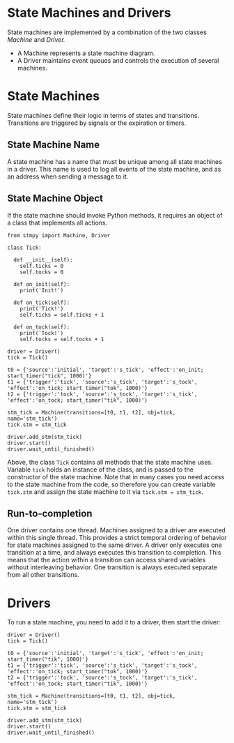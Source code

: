 # State Machines and Drivers

State machines are implemented by a combination of the two classes *Machine* and *Driver.*

* A Machine represents a state machine diagram.
* A Driver maintains event queues and controls the execution of several machines.


# State Machines

State machines define their logic in terms of states and transitions.
Transitions are triggered by signals or the expiration or timers.

## State Machine Name

A state machine has a name that must be unique among all state machines in a driver. 
This name is used to log all events of the state machine, and as an address when sending a message to it.

## State Machine Object

If the state machine should invoke Python methods, it requires an object of a class that implements all actions.

    from stmpy import Machine, Driver

    class Tick:

      def __init__(self):
        self.ticks = 0
        self.tocks = 0

      def on_init(self):
        print('Init!')

      def on_tick(self):
        print('Tick!')
        self.ticks = self.ticks + 1

      def on_tock(self):
        print('Tock!')
        self.tocks = self.tocks + 1

    driver = Driver()
    tick = Tick()

    t0 = {'source':'initial', 'target':'s_tick', 'effect':'on_init; start_timer("tick", 1000)'}
    t1 = {'trigger':'tick', 'source':'s_tick', 'target':'s_tock', 'effect':'on_tick; start_timer("tok", 1000)'}
    t2 = {'trigger':'tock', 'source':'s_tock', 'target':'s_tick', 'effect':'on_tock; start_timer("tik", 1000)'}

    stm_tick = Machine(transitions=[t0, t1, t2], obj=tick, name='stm_tick')
    tick.stm = stm_tick

    driver.add_stm(stm_tick)
    driver.start()
    driver.wait_until_finished()

Above, the class `Tick` contains all methods that the state machine uses. 
Variable `tick` holds an instance of the class, and is passed to the constructor of the state machine.
Note that in many cases you need access to the state machine from the code, so therefore you can create 
variable `tick.stm` and assign the state machine to it via  `tick.stm = stm_tick`.


## Run-to-completion

One driver contains one thread. Machines assigned to a driver are executed
within this single thread. This provides a strict temporal ordering of
behavior for state machines assigned to the same driver. A driver only
executes one transition at a time, and always executes this transition to
completion. This means that the action within a transition can access
shared variables without interleaving behavior. One transition is always
executed separate from all other transitions.


# Drivers

To run a state machine, you need to add it to a driver, then start the driver:

    driver = Driver()
    tick = Tick()

    t0 = {'source':'initial', 'target':'s_tick', 'effect':'on_init; start_timer("tik", 1000)'}
    t1 = {'trigger':'tick', 'source':'s_tick', 'target':'s_tock', 'effect':'on_tick; start_timer("tok", 1000)'}
    t2 = {'trigger':'tock', 'source':'s_tock', 'target':'s_tick', 'effect':'on_tock; start_timer("tik", 1000)'}

    stm_tick = Machine(transitions=[t0, t1, t2], obj=tick, name='stm_tick')
    tick.stm = stm_tick

    driver.add_stm(stm_tick)
    driver.start()
    driver.wait_until_finished()


